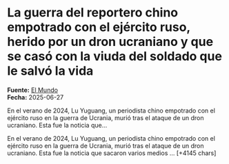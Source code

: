 # La guerra del reportero chino empotrado con el ejército ruso, herido por un dron ucraniano y que se casó con la viuda del soldado que le salvó la vida

**Fuente:** [El Mundo](https://www.elmundo.es/internacional/2025/06/27/685e9d7521efa0bf188b456e.html)  
**Fecha:** 2025-06-27

En el verano de 2024, Lu Yuguang, un periodista chino empotrado con el ejército ruso en la guerra de Ucrania, murió tras el ataque de un dron ucraniano. Esta fue la noticia que...

En el verano de 2024, Lu Yuguang, un periodista chino empotrado con el ejército ruso en la guerra de Ucrania, murió tras el ataque de un dron ucraniano. Esta fue la noticia que sacaron varios medios … [+4145 chars]
